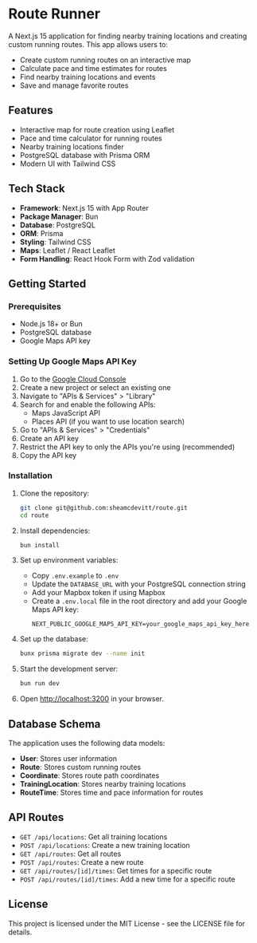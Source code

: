 # Route Runner

A Next.js 15 application for finding nearby training locations and creating custom running routes. This app allows users to:

- Create custom running routes on an interactive map
- Calculate pace and time estimates for routes
- Find nearby training locations and events
- Save and manage favorite routes

## Features

- Interactive map for route creation using Leaflet
- Pace and time calculator for running routes
- Nearby training locations finder
- PostgreSQL database with Prisma ORM
- Modern UI with Tailwind CSS

## Tech Stack

- **Framework**: Next.js 15 with App Router
- **Package Manager**: Bun
- **Database**: PostgreSQL
- **ORM**: Prisma
- **Styling**: Tailwind CSS
- **Maps**: Leaflet / React Leaflet
- **Form Handling**: React Hook Form with Zod validation

## Getting Started

### Prerequisites

- Node.js 18+ or Bun
- PostgreSQL database
- Google Maps API key

### Setting Up Google Maps API Key

1. Go to the [Google Cloud Console](https://console.cloud.google.com/)
2. Create a new project or select an existing one
3. Navigate to "APIs & Services" > "Library"
4. Search for and enable the following APIs:
   - Maps JavaScript API
   - Places API (if you want to use location search)
5. Go to "APIs & Services" > "Credentials"
6. Create an API key
7. Restrict the API key to only the APIs you're using (recommended)
8. Copy the API key

### Installation

1. Clone the repository:

   ```bash
   git clone git@github.com:sheamcdevitt/route.git
   cd route
   ```

2. Install dependencies:

   ```bash
   bun install
   ```

3. Set up environment variables:

   - Copy `.env.example` to `.env`
   - Update the `DATABASE_URL` with your PostgreSQL connection string
   - Add your Mapbox token if using Mapbox
   - Create a `.env.local` file in the root directory and add your Google Maps API key:
     ```
     NEXT_PUBLIC_GOOGLE_MAPS_API_KEY=your_google_maps_api_key_here
     ```

4. Set up the database:

   ```bash
   bunx prisma migrate dev --name init
   ```

5. Start the development server:

   ```bash
   bun run dev
   ```

6. Open [http://localhost:3200](http://localhost:3200) in your browser.

## Database Schema

The application uses the following data models:

- **User**: Stores user information
- **Route**: Stores custom running routes
- **Coordinate**: Stores route path coordinates
- **TrainingLocation**: Stores nearby training locations
- **RouteTime**: Stores time and pace information for routes

## API Routes

- `GET /api/locations`: Get all training locations
- `POST /api/locations`: Create a new training location
- `GET /api/routes`: Get all routes
- `POST /api/routes`: Create a new route
- `GET /api/routes/[id]/times`: Get times for a specific route
- `POST /api/routes/[id]/times`: Add a new time for a specific route

## License

This project is licensed under the MIT License - see the LICENSE file for details.
